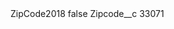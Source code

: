 <?xml version="1.0" encoding="UTF-8"?>
<CustomMetadata xmlns="http://soap.sforce.com/2006/04/metadata" xmlns:xsi="http://www.w3.org/2001/XMLSchema-instance" xmlns:xsd="http://www.w3.org/2001/XMLSchema">
    <label>ZipCode2018</label>
    <protected>false</protected>
    <values>
        <field>Zipcode__c</field>
        <value xsi:type="xsd:string">33071</value>
    </values>
</CustomMetadata>
